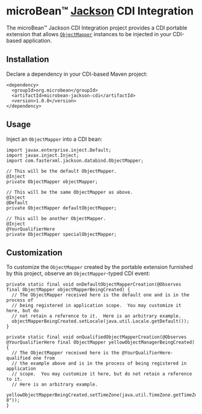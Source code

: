 # microBean™ [Jackson](https://github.com/FasterXML/jackson) CDI Integration

The microBean™ Jackson CDI Integration project provides a CDI portable
extension that allows
[`ObjectMapper`](https://fasterxml.github.io/jackson-databind/javadoc/2.10/com/fasterxml/jackson/databind/ObjectMapper.html)
instances to be injected in your CDI-based application.

## Installation

Declare a dependency in your CDI-based Maven project:

```
<dependency>
  <groupId>org.microbean</groupId>
  <artifactId>microbean-jackson-cdi</artifactId>
  <version>1.0.0</version>
</dependency>
```

## Usage

Inject an `ObjectMapper` into a CDI bean:

```
import javax.enterprise.inject.Default;
import javax.inject.Inject;
import com.fasterxml.jackson.databind.ObjectMapper;

// This will be the default ObjectMapper.
@Inject
private ObjectMapper objectMapper;

// This will be the same ObjectMapper as above.
@Inject
@Default
private ObjectMapper defaultObjectMapper;

// This will be another ObjectMapper.
@Inject
@YourQualifierHere
private ObjectMapper specialObjectMapper;
```

## Customization

To customize the `ObjectMapper` created by the portable extension
furnished by this project, observe an `ObjectMapper`-typed CDI event:

```
private static final void onDefaultObjectMapperCreation(@Observes final ObjectMapper objectMapperBeingCreated) {
  // The ObjectMapper received here is the default one and is in the process of
  // being registered in application scope.  You may customize it here, but do
  // not retain a reference to it.  Here is an arbitrary example.
  objectMapperBeingCreated.setLocale(java.util.Locale.getDefault());
}

private static final void onQualifiedObjectMapperCreation(@Observes @YourQualifierHere final ObjectMapper yellowObjectManagerBeingCreated) {
  // The ObjectMapper received here is the @YourQualifierHere-qualified one from
  // the example above and is in the process of being registered in application
  // scope.  You may customize it here, but do not retain a reference to it.
  // Here is an arbitrary example.
  yellowObjectMapperBeingCreated.setTimeZone(java.util.TimeZone.getTimeZone("GMT-8"));
}
```
